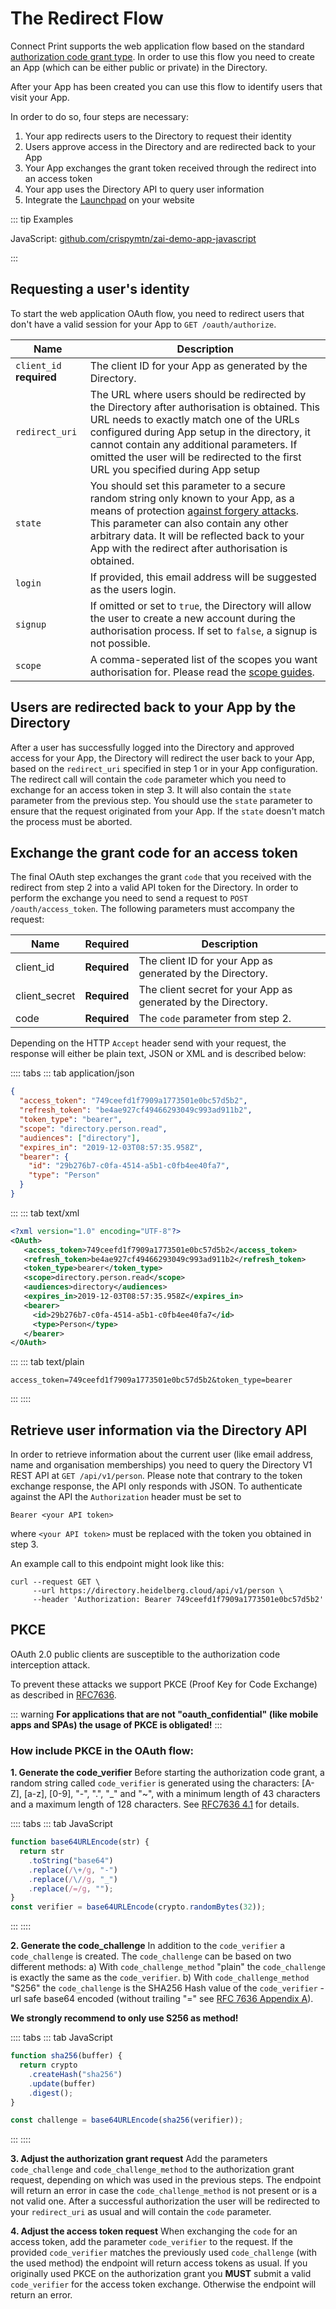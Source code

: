 # The Redirect Flow

Connect Print supports the web application flow based on the standard [authorization code grant type](https://tools.ietf.org/html/rfc6749#section-4.1). In order to use this flow you need to create an App (which can be either public or private) in the Directory.

After your App has been created you can use this flow to identify users that visit your App.

In order to do so, four steps are necessary:

1. Your app redirects users to the Directory to request their identity
2. Users approve access in the Directory and are redirected back to your App
3. Your App exchanges the grant token received through the redirect into an access token
4. Your app uses the Directory API to query user information
5. Integrate the [Launchpad](/guide/launchpad/) on your website

::: tip Examples

JavaScript: [github.com/crispymtn/zai-demo-app-javascript](https://github.com/crispymtn/zai-demo-app-javascript)

:::

## Requesting a user's identity

To start the web application OAuth flow, you need to redirect users that don't have a valid session for your App to `GET /oauth/authorize`.

| Name                     | Description                                                                                                                                                                                                                                                                                                                                                                                      |
| ------------------------ | ------------------------------------------------------------------------------------------------------------------------------------------------------------------------------------------------------------------------------------------------------------------------------------------------------------------------------------------------------------------------------------------------ |
| `client_id` **required** | The client ID for your App as generated by the Directory.                                                                                                                                                                                                                                                                                                                                        |
| `redirect_uri`           | The URL where users should be redirected by the Directory after authorisation is obtained. This URL needs to exactly match one of the URLs configured during App setup in the directory, it cannot contain any additional parameters. If omitted the user will be redirected to the first URL you specified during App setup                                                                     |
| `state`                  | You should set this parameter to a secure random string only known to your App, as a means of protection [against forgery attacks](https://security.stackexchange.com/questions/20187/oauth2-cross-site-request-forgery-and-state-parameter). This parameter can also contain any other arbitrary data. It will be reflected back to your App with the redirect after authorisation is obtained. |
| `login`                  | If provided, this email address will be suggested as the users login.                                                                                                                                                                                                                                                                                                                            |
| `signup`                 | If omitted or set to `true`, the Directory will allow the user to create a new account during the authorisation process. If set to `false`, a signup is not possible.                                                                                                                                                                                                                            |
| `scope`                  | A comma-seperated list of the scopes you want authorisation for. Please read the [scope guides](/guide/oauth/scopes.html).                                                                                                                                                                                                                                                                       |

## Users are redirected back to your App by the Directory

After a user has successfully logged into the Directory and approved access for your App, the Directory will redirect the user back to your App, based on the `redirect_uri` specified in step 1 or in your App configuration. The redirect call will contain the `code` parameter which you need to exchange for an access token in step 3. It will also contain the `state` parameter from the previous step. You should use the `state` parameter to ensure that the request originated from your App. If the `state` doesn't match the process must be aborted.

## Exchange the grant code for an access token

The final OAuth step exchanges the grant `code` that you received with the redirect from step 2 into a valid API token for the Directory. In order to perform the exchange you need to send a request to `POST /oauth/access_token`. The following parameters must accompany the request:

| Name          | Required     | Description                                                   |
| ------------- | ------------ | ------------------------------------------------------------- |
| client_id     | **Required** | The client ID for your App as generated by the Directory.     |
| client_secret | **Required** | The client secret for your App as generated by the Directory. |
| code          | **Required** | The `code` parameter from step 2.                             |

Depending on the HTTP `Accept` header send with your request, the response will either be plain text, JSON or XML and is described below:

:::: tabs
::: tab application/json

```json
{
  "access_token": "749ceefd1f7909a1773501e0bc57d5b2",
  "refresh_token": "be4ae927cf49466293049c993ad911b2",
  "token_type": "bearer",
  "scope": "directory.person.read",
  "audiences": ["directory"],
  "expires_in": "2019-12-03T08:57:35.958Z",
  "bearer": {
    "id": "29b276b7-c0fa-4514-a5b1-c0fb4ee40fa7",
    "type": "Person"
  }
}
```

:::
::: tab text/xml

```xml
<?xml version="1.0" encoding="UTF-8"?>
<OAuth>
   <access_token>749ceefd1f7909a1773501e0bc57d5b2</access_token>
   <refresh_token>be4ae927cf49466293049c993ad911b2</refresh_token>
   <token_type>bearer</token_type>
   <scope>directory.person.read</scope>
   <audiences>directory</audiences>
   <expires_in>2019-12-03T08:57:35.958Z</expires_in>
   <bearer>
     <id>29b276b7-c0fa-4514-a5b1-c0fb4ee40fa7</id>
     <type>Person</type>
   </bearer>
</OAuth>
```

:::
::: tab text/plain

```
access_token=749ceefd1f7909a1773501e0bc57d5b2&token_type=bearer
```

:::
::::

## Retrieve user information via the Directory API

In order to retrieve information about the current user (like email address, name and organisation memberships) you need to query the Directory V1 REST API at `GET /api/v1/person`. Please note that contrary to the token exchange response, the API only responds with JSON. To authenticate against the API the `Authorization` header must be set to

```
Bearer <your API token>
```

where `<your API token>` must be replaced with the token you obtained in step 3.

An example call to this endpoint might look like this:

```
curl --request GET \
     --url https://directory.heidelberg.cloud/api/v1/person \
     --header 'Authorization: Bearer 749ceefd1f7909a1773501e0bc57d5b2'
```

## PKCE <Badge text="required for non-oauth-confidential" type="warn" vertical="middle"/>

OAuth 2.0 public clients are susceptible to the authorization code interception attack.

To prevent these attacks we support PKCE (Proof Key for Code Exchange) as described in [RFC7636](https://tools.ietf.org/html/rfc7636).

::: warning
**For applications that are not "oauth_confidential" (like mobile apps and SPAs) the usage of PKCE is obligated!**
:::

### How include PKCE in the OAuth flow:

**1. Generate the code_verifier**
Before starting the authorization code grant, a random string called `code_verifier` is generated using the characters: [A-Z], [a-z], [0-9], "-", ".", "\_" and "~", with a minimum length of 43 characters and a maximum length of 128 characters.
See [RFC7636 4.1](https://tools.ietf.org/html/rfc7636#section-4.1) for details.

:::: tabs
::: tab JavaScript

```js
function base64URLEncode(str) {
  return str
    .toString("base64")
    .replace(/\+/g, "-")
    .replace(/\//g, "_")
    .replace(/=/g, "");
}
const verifier = base64URLEncode(crypto.randomBytes(32));
```

:::
::::

**2. Generate the code_challenge**
In addition to the `code_verifier` a `code_challenge` is created. The `code_challenge` can be based on two different methods:
a) With `code_challenge_method` "plain" the `code_challenge` is exactly the same as the `code_verifier`.
b) With `code_challenge_method` "S256" the `code_challenge` is the SHA256 Hash value of the `code_verifier` - url safe base64 encoded (without trailing "=" see [RFC 7636 Appendix A](https://tools.ietf.org/html/rfc7636#appendix-A)).

**We strongly recommend to only use S256 as method!**

:::: tabs
::: tab JavaScript

```js
function sha256(buffer) {
  return crypto
    .createHash("sha256")
    .update(buffer)
    .digest();
}

const challenge = base64URLEncode(sha256(verifier));
```

:::
::::

**3. Adjust the authorization grant request**
Add the parameters `code_challenge` and `code_challenge_method` to the authorization grant request, depending on which was used in the previous steps. The endpoint will return an error in case the `code_challenge_method` is not present or is a not valid one.
After a successful authorization the user will be redirected to your `redirect_uri` as usual and will contain the `code` parameter.

**4. Adjust the access token request**
When exchanging the `code` for an access token, add the parameter `code_verifier` to the request. If the provided `code_verifier` matches the previously used `code_challenge` (with the used method) the endpoint will return access tokens as usual.
If you originally used PKCE on the authorization grant you **MUST** submit a valid `code_verifier` for the access token exchange. Otherwise the endpoint will return an error.
